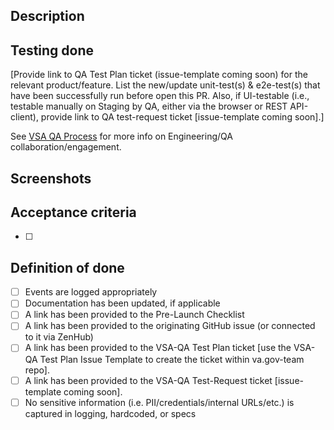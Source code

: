 ## Description


## Testing done 
\[Provide link to QA Test Plan ticket (issue-template coming soon) for the relevant product/feature.
List the new/update unit-test(s) & e2e-test\(s) that have been successfully run before open this PR.
Also, if UI-testable (i.e., testable manually on Staging by QA, either via the browser or REST API-client), provide link to QA test-request ticket \[issue-template coming soon].]

See [VSA QA Process](https://github.com/department-of-veterans-affairs/va.gov-team/blob/master/teams/vsa/teams/qa/vsa-qa-process.md) for more info on Engineering/QA collaboration/engagement.


## Screenshots


## Acceptance criteria
- [ ] 

## Definition of done
- [ ] Events are logged appropriately
- [ ] Documentation has been updated, if applicable
- [ ] A link has been provided to the Pre-Launch Checklist
- [ ] A link has been provided to the originating GitHub issue (or connected to it via ZenHub)
- [ ] A link has been provided to the VSA-QA Test Plan ticket \[use the VSA-QA Test Plan Issue Template to create the ticket within va.gov-team repo].
- [ ] A link has been provided to the VSA-QA Test-Request ticket \[issue-template coming soon].
- [ ] No sensitive information (i.e. PII/credentials/internal URLs/etc.) is captured in logging, hardcoded, or specs
